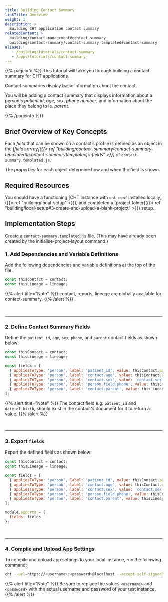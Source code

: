 ```yaml
---
title: Building Contact Summary
linkTitle: Overview
weight: 1
description: >
  Building CHT application contact summary
relatedContent: >
  building/contact-management#contact-summary
  building/contact-summary/contact-summary-templated#contact-summary
aliases:
   - /building/tutorials/contact-summary
   - /apps/tutorials/contact-summary
---
```


{{% pageinfo %}}
This tutorial will take you through building a contact summary for CHT applications.

Contact summaries display basic information about the contact.

You will be adding a contact summary that displays information about a person's *patient id*, *age*, *sex*, *phone number*, and information about the place they belong to ie. *parent*.

{{% /pageinfo %}}

## Brief Overview of Key Concepts

Each *field* that can be shown on a contact’s profile is defined as an object in the *[fields array]({{< ref "building/contact-summary/contact-summary-templated#contact-summarytemplatedjs-fields" >}})* of `contact-summary.templated.js`.

The *properties* for each object determine how and when the field is shown.

## Required Resources

You should have a functioning [CHT instance with `cht-conf` installed locally]({{< ref "building/local-setup" >}}), and completed a [project folder]({{< ref "building/local-setup#3-create-and-upload-a-blank-project" >}}) setup.

## Implementation Steps

Create a `contact-summary.templated.js` file. (This may have already been created by the initialise-project-layout command.)

### 1. Add Dependencies and Variable Definitions

Add the following dependencies and variable definitions at the top of the file:

```javascript
const thisContact = contact;
const thisLineage = lineage;
```

{{% alert title="Note" %}} contact, reports, lineage are globally available for contact-summary. {{% /alert %}}

<br clear="all">

 *****

### 2. Define Contact Summary Fields

Define the `patient_id`, `age`, `sex`, `phone`, and `parent` contact fields as shown below:

```javascript
const thisContact = contact;
const thisLineage = lineage;

const fields = [
  { appliesToType: 'person', label: 'patient_id', value: thisContact.patient_id, width: 4 },
  { appliesToType: 'person', label: 'contact.age', value: thisContact.date_of_birth, width: 4, filter: 'age' },
  { appliesToType: 'person', label: 'contact.sex', value: 'contact.sex.' + thisContact.sex, translate: true, width: 4 },
  { appliesToType: 'person', label: 'person.field.phone', value: thisContact.phone, width: 4 },
  { appliesToType: 'person', label: 'contact.parent', value: thisLineage, filter: 'lineage' },
];
```

{{% alert title="Note" %}} The contact field e.g. `patient_id` and `date_of_birth`, should exist in the contact's document for it to return a value. {{% /alert %}}

<br clear="all">

 *****

### 3. Export `fields`

Export the defined fields as shown below:

```javascript
const thisContact = contact;
const thisLineage = lineage;

const fields = [
  { appliesToType: 'person', label: 'patient_id', value: thisContact.patient_id, width: 4 },
  { appliesToType: 'person', label: 'contact.age', value: thisContact.date_of_birth, width: 4, filter: 'age' },
  { appliesToType: 'person', label: 'contact.sex', value: 'contact.sex.' + thisContact.sex, translate: true, width: 4 },
  { appliesToType: 'person', label: 'person.field.phone', value: thisContact.phone, width: 4 },
  { appliesToType: 'person', label: 'contact.parent', value: thisLineage, filter: 'lineage' },
];

module.exports = {
  fields: fields
};
```

<br clear="all">

 *****

### 4. Compile and Upload App Settings

To compile and upload app settings to your local instance, run the following command:

```zsh
cht --url=https://<username>:<password>@localhost --accept-self-signed-certs compile-app-settings upload-app-settings
```

{{% alert title="Note" %}} Be sure to replace the values `<username>` and `<password>` with the actual username and password of your test instance. {{% /alert %}}
